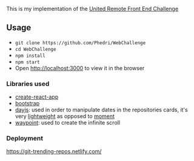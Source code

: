 This is my implementation of the [United Remote Front End Challenge](https://github.com/hiddenfounders/frontend-coding-challenge)

## Usage

- `git clone https://github.com/Phedri/WebChallenge`
- `cd WebChallenge`
- `npm install`
- `npm start`
-  Open [http://localhost:3000](http://localhost:3000) to view it in the browser


### Libraries used

- [create-react-app](https://github.com/facebook/create-react-app)
- [bootstrap](https://getbootstrap.com/)
- [dayjs](https://github.com/iamkun/dayjs): used in order to manipulate dates in the repositories cards, it's very [lightweight](https://bundlephobia.com/result?p=dayjs@1.8.13) as opposed to [moment](https://bundlephobia.com/result?p=moment@2.24.0)
- [waypoint](https://github.com/brigade/react-waypoint): used to create the infinite scroll

### Deployment 
https://git-trending-repos.netlify.com/
